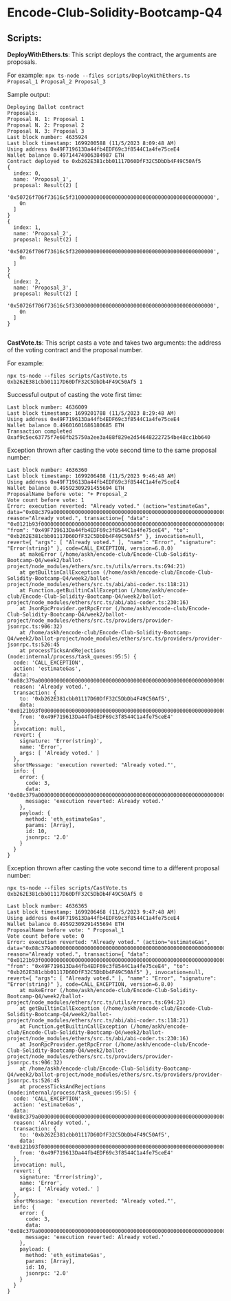 # Encode-Club-Solidity-Bootcamp-Q4

## Scripts:
**DeployWithEthers.ts**: This script deploys the contract, the arguments are proposals. 

For example:
``` npx ts-node --files scripts/DeployWithEthers.ts Proposal_1 Proposal_2 Proposal_3 ``` 

Sample output:

```
Deploying Ballot contract
Proposals: 
Proposal N. 1: Proposal 1
Proposal N. 2: Proposal 2
Proposal N. 3: Proposal 3
Last block number: 4635924
Last block timestamp: 1699200588 (11/5/2023 8:09:48 AM)
Using address 0x49F719613Da44fb4EDF69c3f8544C1a4fe75ceE4
Wallet balance 0.49714474906384987 ETH
Contract deployed to 0xb262E381cbb01117D60DfF32C5DbDb4F49C50Af5
{
  index: 0,
  name: 'Proposal_1',
  proposal: Result(2) [
    '0x50726f706f73616c5f3100000000000000000000000000000000000000000000',
    0n
  ]
}
{
  index: 1,
  name: 'Proposal_2',
  proposal: Result(2) [
    '0x50726f706f73616c5f3200000000000000000000000000000000000000000000',
    0n
  ]
}
{
  index: 2,
  name: 'Proposal_3',
  proposal: Result(2) [
    '0x50726f706f73616c5f3300000000000000000000000000000000000000000000',
    0n
  ]
}


```
**CastVote.ts**: This script casts a vote and takes two arguments: the address of the voting contract and the proposal number. 

For example:

``` npx ts-node --files scripts/CastVote.ts 0xb262E381cbb01117D60DfF32C5DbDb4F49C50Af5 1 ``` 

Successful output of casting the vote first time:

```
Last block number: 4636009
Last block timestamp: 1699201788 (11/5/2023 8:29:48 AM)
Using address 0x49F719613Da44fb4EDF69c3f8544C1a4fe75ceE4
Wallet balance 0.49601601686180685 ETH
Transaction completed 0xaf9c5ec63775f7e60fb25750a2ee3a488f829e2d546482227254be48cc1bb640
```

Exception thrown after casting the vote second time to the same proposal number:

```
Last block number: 4636360
Last block timestamp: 1699206408 (11/5/2023 9:46:48 AM)
Using address 0x49F719613Da44fb4EDF69c3f8544C1a4fe75ceE4
Wallet balance 0.49592309291455694 ETH
ProposalName before vote: "+ Proposal_2
Vote count before vote: 1
Error: execution reverted: "Already voted." (action="estimateGas", data="0x08c379a00000000000000000000000000000000000000000000000000000000000000020000000000000000000000000000000000000000000000000000000000000000e416c726561647920766f7465642e000000000000000000000000000000000000", reason="Already voted.", transaction={ "data": "0x0121b93f0000000000000000000000000000000000000000000000000000000000000001", "from": "0x49F719613Da44fb4EDF69c3f8544C1a4fe75ceE4", "to": "0xb262E381cbb01117D60DfF32C5DbDb4F49C50Af5" }, invocation=null, revert={ "args": [ "Already voted." ], "name": "Error", "signature": "Error(string)" }, code=CALL_EXCEPTION, version=6.8.0)
    at makeError (/home/askh/encode-club/Encode-Club-Solidity-Bootcamp-Q4/week2/ballot-project/node_modules/ethers/src.ts/utils/errors.ts:694:21)
    at getBuiltinCallException (/home/askh/encode-club/Encode-Club-Solidity-Bootcamp-Q4/week2/ballot-project/node_modules/ethers/src.ts/abi/abi-coder.ts:118:21)
    at Function.getBuiltinCallException (/home/askh/encode-club/Encode-Club-Solidity-Bootcamp-Q4/week2/ballot-project/node_modules/ethers/src.ts/abi/abi-coder.ts:230:16)
    at JsonRpcProvider.getRpcError (/home/askh/encode-club/Encode-Club-Solidity-Bootcamp-Q4/week2/ballot-project/node_modules/ethers/src.ts/providers/provider-jsonrpc.ts:906:32)
    at /home/askh/encode-club/Encode-Club-Solidity-Bootcamp-Q4/week2/ballot-project/node_modules/ethers/src.ts/providers/provider-jsonrpc.ts:526:45
    at processTicksAndRejections (node:internal/process/task_queues:95:5) {
  code: 'CALL_EXCEPTION',
  action: 'estimateGas',
  data: '0x08c379a00000000000000000000000000000000000000000000000000000000000000020000000000000000000000000000000000000000000000000000000000000000e416c726561647920766f7465642e000000000000000000000000000000000000',
  reason: 'Already voted.',
  transaction: {
    to: '0xb262E381cbb01117D60DfF32C5DbDb4F49C50Af5',
    data: '0x0121b93f0000000000000000000000000000000000000000000000000000000000000001',
    from: '0x49F719613Da44fb4EDF69c3f8544C1a4fe75ceE4'
  },
  invocation: null,
  revert: {
    signature: 'Error(string)',
    name: 'Error',
    args: [ 'Already voted.' ]
  },
  shortMessage: 'execution reverted: "Already voted."',
  info: {
    error: {
      code: 3,
      data: '0x08c379a00000000000000000000000000000000000000000000000000000000000000020000000000000000000000000000000000000000000000000000000000000000e416c726561647920766f7465642e000000000000000000000000000000000000',
      message: 'execution reverted: Already voted.'
    },
    payload: {
      method: 'eth_estimateGas',
      params: [Array],
      id: 10,
      jsonrpc: '2.0'
    }
  }
}

```

Exception thrown after casting the vote second time to a different proposal number:

``` npx ts-node --files scripts/CastVote.ts 0xb262E381cbb01117D60DfF32C5DbDb4F49C50Af5 0 ``` 

```
Last block number: 4636365
Last block timestamp: 1699206468 (11/5/2023 9:47:48 AM)
Using address 0x49F719613Da44fb4EDF69c3f8544C1a4fe75ceE4
Wallet balance 0.49592309291455694 ETH
ProposalName before vote: " Proposal_1
Vote count before vote: 0
Error: execution reverted: "Already voted." (action="estimateGas", data="0x08c379a00000000000000000000000000000000000000000000000000000000000000020000000000000000000000000000000000000000000000000000000000000000e416c726561647920766f7465642e000000000000000000000000000000000000", reason="Already voted.", transaction={ "data": "0x0121b93f0000000000000000000000000000000000000000000000000000000000000000", "from": "0x49F719613Da44fb4EDF69c3f8544C1a4fe75ceE4", "to": "0xb262E381cbb01117D60DfF32C5DbDb4F49C50Af5" }, invocation=null, revert={ "args": [ "Already voted." ], "name": "Error", "signature": "Error(string)" }, code=CALL_EXCEPTION, version=6.8.0)
    at makeError (/home/askh/encode-club/Encode-Club-Solidity-Bootcamp-Q4/week2/ballot-project/node_modules/ethers/src.ts/utils/errors.ts:694:21)
    at getBuiltinCallException (/home/askh/encode-club/Encode-Club-Solidity-Bootcamp-Q4/week2/ballot-project/node_modules/ethers/src.ts/abi/abi-coder.ts:118:21)
    at Function.getBuiltinCallException (/home/askh/encode-club/Encode-Club-Solidity-Bootcamp-Q4/week2/ballot-project/node_modules/ethers/src.ts/abi/abi-coder.ts:230:16)
    at JsonRpcProvider.getRpcError (/home/askh/encode-club/Encode-Club-Solidity-Bootcamp-Q4/week2/ballot-project/node_modules/ethers/src.ts/providers/provider-jsonrpc.ts:906:32)
    at /home/askh/encode-club/Encode-Club-Solidity-Bootcamp-Q4/week2/ballot-project/node_modules/ethers/src.ts/providers/provider-jsonrpc.ts:526:45
    at processTicksAndRejections (node:internal/process/task_queues:95:5) {
  code: 'CALL_EXCEPTION',
  action: 'estimateGas',
  data: '0x08c379a00000000000000000000000000000000000000000000000000000000000000020000000000000000000000000000000000000000000000000000000000000000e416c726561647920766f7465642e000000000000000000000000000000000000',
  reason: 'Already voted.',
  transaction: {
    to: '0xb262E381cbb01117D60DfF32C5DbDb4F49C50Af5',
    data: '0x0121b93f0000000000000000000000000000000000000000000000000000000000000000',
    from: '0x49F719613Da44fb4EDF69c3f8544C1a4fe75ceE4'
  },
  invocation: null,
  revert: {
    signature: 'Error(string)',
    name: 'Error',
    args: [ 'Already voted.' ]
  },
  shortMessage: 'execution reverted: "Already voted."',
  info: {
    error: {
      code: 3,
      data: '0x08c379a00000000000000000000000000000000000000000000000000000000000000020000000000000000000000000000000000000000000000000000000000000000e416c726561647920766f7465642e000000000000000000000000000000000000',
      message: 'execution reverted: Already voted.'
    },
    payload: {
      method: 'eth_estimateGas',
      params: [Array],
      id: 10,
      jsonrpc: '2.0'
    }
  }
}


```


